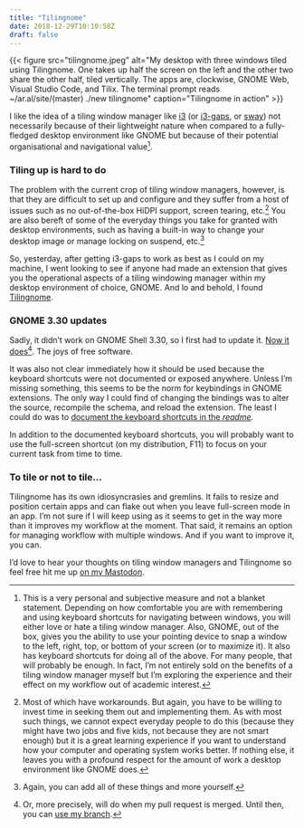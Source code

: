 ```yaml
---
title: "Tilingnome"
date: 2018-12-29T10:10:58Z
draft: false
---
```


{{< figure src="tilingnome.jpeg" alt="My desktop with three windows tiled using Tilingnome. One takes up half the screen on the left and the other two share the other half, tiled vertically. The apps are, clockwise, GNOME Web, Visual Studio Code, and Tilix. The terminal prompt reads ~/ar.al/site/(master) ./new tilingnome" caption="Tilingnome in action" >}}

I like the idea of a tiling window manager like [i3](https://i3wm.org/) (or [i3-gaps](https://github.com/Airblader/i3), or [sway](https://swaywm.org/)) not necessarily because of their lightweight nature when compared to a fully-fledged desktop environment like GNOME but because of their potential organisational and navigational value[^1].

### Tiling up is hard to do

The problem with the current crop of tiling window managers, however, is that they are difficult to set up and configure and they suffer from a host of issues such as no out-of-the-box HiDPI support, screen tearing, etc.[^2] You are also bereft of some of the everyday things you take for granted with desktop environments, such as having a built-in way to change your desktop image or manage locking on suspend, etc.[^3]

So, yesterday, after getting i3-gaps to work as best as I could on my machine, I went looking to see if anyone had made an extension that gives you the operational aspects of a tiling windowing manager within my desktop environment of choice, GNOME. And lo and behold, I found [Tilingnome](https://github.com/rliang/gnome-shell-extension-tilingnome).

### GNOME 3.30 updates

Sadly, it didn’t work on GNOME Shell 3.30, so I first had to update it. [Now it does](https://github.com/rliang/gnome-shell-extension-tilingnome/pull/7)[^4]. The joys of free software.

It was also not clear immediately how it should be used because the keyboard shortcuts were not documented or exposed anywhere. Unless I’m missing something, this seems to be the norm for keybindings in GNOME extensions. The only way I could find of changing the bindings was to alter the source, recompile the schema, and reload the extension. The least I could do was to [document the keyboard shortcuts in the _readme_](https://github.com/aral/gnome-shell-extension-tilingnome/tree/gnome-shell-3.30).

In addition to the documented keyboard shortcuts, you will probably want to use the full-screen shortcut (on my distribution, F11) to focus on your current task from time to time.

### To tile or not to tile…

Tilingnome has its own idiosyncrasies and gremlins. It fails to resize and position certain apps and can flake out when you leave full-screen mode in an app. I’m not sure if I will keep using as it seems to get in the way more than it improves my workflow at the moment. That said, it remains an option for managing workflow with multiple windows. And if you want to improve it, you can.

I’d love to hear your thoughts on tiling window managers and Tilingnome so feel free hit me up [on my Mastodon](https://mastodon.ar.al).

[^1]: This is a very personal and subjective measure and not a blanket statement. Depending on how comfortable you are with remembering and using keyboard shortcuts for navigating between windows, you will either love or hate a tiling window manager. Also, GNOME, out of the box, gives you the ability to use your pointing device to snap a window to the left, right, top, or bottom of your screen (or to maximize it). It also has keyboard shortcuts for doing all of the above. For many people, that will probably be enough. In fact, I’m not entirely sold on the benefits of a tiling window manager myself but I’m exploring the experience and their effect on my workflow out of academic interest.

[^2]: Most of which have workarounds. But again, you have to be willing to invest time in seeking them out and implementing them. As with most such things, we cannot expect everyday people to do this (because they might have two jobs and five kids, not because they are not smart enough) but it is a great learning experience if you want to understand how your computer and operating system works better. If nothing else, it leaves you with a profound respect for the amount of work a desktop environment like GNOME does.

[^3]: Again, you can add all of these things and more yourself.

[^4]: Or, more precisely, will do when my pull request is merged. Until then, you can [use my branch](https://github.com/aral/gnome-shell-extension-tilingnome/tree/gnome-shell-3.30).
